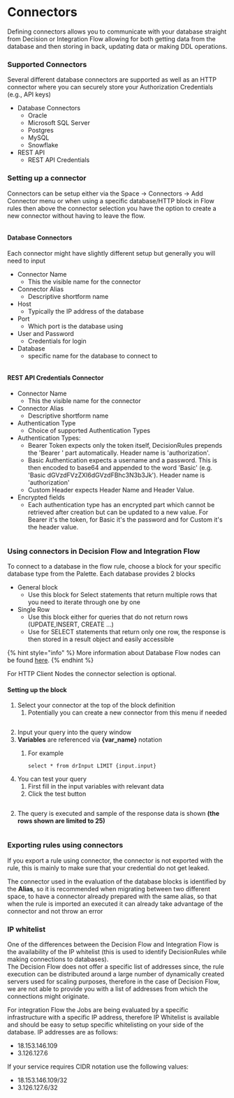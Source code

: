 # Connectors

Defining connectors allows you to communicate with your database straight from Decision or Integration Flow allowing for both getting data from the database and then storing in back, updating data or making DDL operations.

### Supported Connectors

Several different database connectors are supported as well as an HTTP connector where you can securely store your Authorization Credentials (e.g., API keys)

* Database Connectors
  * Oracle
  * Microsoft SQL Server
  * Postgres
  * MySQL
  * Snowflake
* REST API
  * REST API Credentials

### Setting up a connector

Connectors can be setup either via the Space → Connectors → Add Connector menu or when using a specific database/HTTP block in Flow rules then above the connector selection you have the option to create a new connector without having to leave the flow.

<figure><img src="../.gitbook/assets/connectors_page.png" alt=""><figcaption></figcaption></figure>

#### Database Connectors

Each connector might have slightly different setup but generally you will need to input

* Connector Name
  * This the visible name for the connector
* Connector Alias
  * Descriptive shortform name
* Host
  * Typically the IP address of the database
* Port
  * Which port is the database using
* User and Password
  * Credentials for login
* Database
  * specific name for the database to connect to

<figure><img src="../.gitbook/assets/create_connector_modal.png" alt=""><figcaption></figcaption></figure>

#### REST API Credentials Connector

* Connector Name
  * This the visible name for the connector
* Connector Alias
  * Descriptive shortform name
* Authentication Type
  * Choice of supported Authentication Types
* Authentication Types:
  * Bearer Token expects only the token itself, DecisionRules prepends the 'Bearer ' part automatically. Header name is 'authorization'.
  * Basic Authentication expects a username and a password. This is then encoded to base64 and appended to the word 'Basic' (e.g. 'Basic dGVzdFVzZXI6dGVzdFBhc3N3b3Jk').  Header name is 'authorization'
  * Custom Header expects Header Name and Header Value.&#x20;
* Encrypted fields
  * Each authentication type has an encrypted part which cannot be retrieved after creation but can be updated to a new value. For Bearer it's the token, for Basic it's the password and for Custom it's the header value.

<figure><img src="../.gitbook/assets/image.png" alt=""><figcaption></figcaption></figure>

### Using connectors in Decision Flow and Integration Flow

To connect to a database in the flow rule, choose a block for your specific database type from the Palette. Each database provides 2 blocks

* General block
  * Use this block for Select statements that return multiple rows that you need to iterate through one by one
* Single Row
  * Use this block either for queries that do not return rows (UPDATE,INSERT, CREATE …)
  * Use for SELECT statements that return only one row, the response is then stored in a result object and easily accessible

{% hint style="info" %}
More information about Database Flow nodes can be found [here](../rules/flow/flow-nodes-overview.md#relational-database-query-nodes).
{% endhint %}

For HTTP Client Nodes the connector selection is optional.

#### Setting up the block

1. Select your connector at the top of the block definition
   1. Potentially you can create a new connector from this menu if needed

<figure><img src="../.gitbook/assets/use_db_connector.png" alt=""><figcaption></figcaption></figure>

2. Input your query into the query window
3. **Variables** are referenced via **{var\_name}** notation
   1.  For example

       `select * from drInput LIMIT {input.input}`
4. You can test your query
   1. First fill in the input variables with relevant data
   2. Click the test button

<figure><img src="../.gitbook/assets/test_the_query.png" alt=""><figcaption></figcaption></figure>

2. The query is executed and sample of the response data is shown **(the rows shown are limited to 25)**

<figure><img src="../.gitbook/assets/test_query_results.png" alt=""><figcaption></figcaption></figure>

### Exporting rules using connectors

If you export a rule using connector, the connector is not exported with the rule, this is mainly to make sure that your credential do not get leaked.

The connector used in the evaluation of the database blocks is identified by the **Alias**, so it is recommended when migrating between two different space, to have a connector already prepared with the same alias, so that when the rule is imported an executed it can already take advantage of the connector and not throw an error

### IP whitelist

One of the differences between the Decision Flow and Integration Flow is the availability of the IP whitelist (this is used to identify DecisionRules while making connections to databases).\
The Decision Flow does not offer a specific list of addresses since, the rule execution can be distributed around a large number of dynamically created servers used for scaling purposes, therefore in the case of Decision Flow, we are not able to provide you with a list of addresses from which the connections might originate.

For integration Flow the Jobs are being evaluated by a specific infrastructure with a specific IP address, therefore IP Whitelist is available and should be easy to setup specific whitelisting on your side of the database. IP addresses are as follows:

* 18.153.146.109
* 3.126.127.6

If your service requires CIDR notation use the following values:

* 18.153.146.109/32
* 3.126.127.6/32

